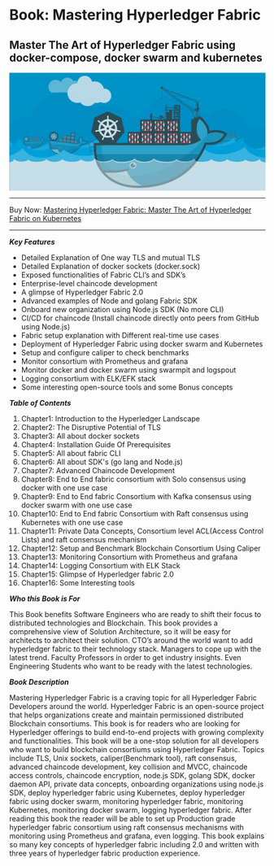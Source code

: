 
Book: Mastering Hyperledger Fabric
==========
## Master The Art of Hyperledger Fabric using docker-compose, docker swarm and kubernetes
<img align="center" width="850" src="docs/images/bookcover.jpg">
<hr>
Buy Now: <a target="_blank" href="https://www.amazon.in/gp/product/B084KZP9M7/ref=as_li_tl?ie=UTF8&camp=3638&creative=24630&creativeASIN=B084KZP9M7&linkCode=as2&tag=nnrthota-21&linkId=387013b439762ddae904df0dcb10e465">Mastering Hyperledger Fabric: Master The Art of Hyperledger Fabric on Kubernetes</a><img src="//ir-in.amazon-adsystem.com/e/ir?t=nnrthota-21&l=am2&o=31&a=B084KZP9M7" width="1" height="1" border="0" alt="" style="border:none !important; margin:0px !important;" />
<hr>

***Key Features***
<ul>
<li>Detailed Explanation of One way TLS and mutual TLS</li>
<li>Detailed Explanation of docker sockets (docker.sock)</li>
<li>Exposed functionalities of Fabric CLI’s and SDK’s</li>
<li>Enterprise-level chaincode development</li>
<li>A glimpse of Hyperledger Fabric 2.0</li>
<li>Advanced examples of Node and golang Fabric SDK</li>
<li>Onboard new organization using Node.js SDK (No more CLI)</li>
<li>CI/CD for chaincode (Install chaincode directly onto peers from GitHub using Node.js)</li>
<li>Fabric setup explanation with Different real-time use cases</li>
<li>Deployment of Hyperledger Fabric using docker swarm and Kubernetes</li>
<li>Setup and configure caliper to check benchmarks</li>
<li>Monitor consortium with Prometheus and grafana</li>
<li>Monitor docker and docker swarm using swarmpit and logspout</li>
<li>Logging consortium with ELK/EFK stack</li>
<li>Some interesting open-source tools and some Bonus concepts
</ul>

***Table of Contents***
<ol>
<li>Chapter1: Introduction to the Hyperledger Landscape</li>
<li>Chapter2: The Disruptive Potential of TLS</li>
<li>Chapter3: All about docker sockets</li>
<li>Chapter4: Installation Guide Of Prerequisites</li>
<li>Chapter5: All about fabric CLI</li>
<li>Chapter6: All about SDK's (go lang and Node.js)</li>
<li>Chapter7: Advanced Chaincode Development</li>
<li>Chapter8: End to End fabric consortium with Solo consensus using docker with one use case</li>
<li>Chapter9: End to End fabric Consortium with Kafka consensus using docker swarm with one use case</li>
<li>Chapter10: End to End fabric Consortium with Raft consensus using Kubernetes with one use case</li>
<li>Chapter11: Private Data Concepts, Consortium level ACL(Access Control Lists) and raft consensus mechanism</li>
<li>Chapter12: Setup and Benchmark Blockchain Consortium Using Caliper</li>
<li>Chapter13: Monitoring Consortium with Prometheus and grafana</li>
<li>Chapter14: Logging Consortium with ELK Stack</li>
<li>Chapter15: Glimpse of Hyperledger fabric 2.0</li>
<li>Chapter16: Some Interesting tools</li>
</ol>

***Who this Book is For***
<p>This Book benefits Software Engineers who are ready to shift their focus to distributed technologies and Blockchain. This book provides a comprehensive view of Solution Architecture, so it will be easy for architects to architect their solution. CTO’s around the world want to add hyperledger fabric to their technology stack. Managers to cope up with the latest trend. Faculty Professors in order to get industry insights. Even Engineering Students who want to be ready with the latest technologies.</p>

***Book Description***
<p>Mastering Hyperledger Fabric is a craving topic for all Hyperledger Fabric Developers around the world. Hyperledger Fabric is an open-source project that helps organizations create and maintain permissioned distributed Blockchain consortiums. This book is for readers who are looking for Hyperledger offerings to build end-to-end projects with growing complexity and functionalities. This book will be a one-stop solution for all developers who want to build blockchain consortiums using Hyperledger Fabric. Topics include TLS, Unix sockets, caliper(Benchmark tool), raft consensus, advanced chaincode development, key collision and MVCC, chaincode access controls, chaincode encryption, node.js SDK, golang SDK, docker daemon API, private data concepts, onboarding organizations using node.js SDK, deploy hyperledger fabric using Kubernetes, deploy hyperledger fabric using docker swarm, monitoring hyperledger fabric, monitoring Kubernetes, monitoring docker swarm, logging hyperledger fabric. After reading this book the reader will be able to set up Production grade hyperledger fabric consortium using raft consensus mechanisms with monitoring using Prometheus and grafana, even logging. This book explains so many key concepts of hyperledger fabric including 2.0 and written with three years of hyperledger fabric production experience.</p>